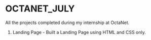 # OCTANET_JULY
All the projects completed during my internship at OctaNet.

1. Landing Page -
                   Built a Landing Page using HTML and CSS only.
   
